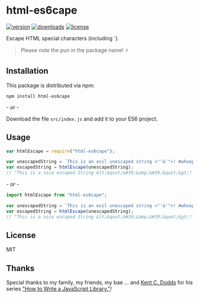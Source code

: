 # html-es6cape

[![version](https://img.shields.io/npm/v/html-es6cape.svg)](http://npm.im/html-es6cape)
[![downloads](https://img.shields.io/npm/dt/html-es6cape.svg)](http://npm.im/html-es6cape)
[![license](https://img.shields.io/npm/l/html-es6cape.svg)](http://opensource.org/licenses/MIT)

Escape HTML special characters (including `). 
> Please note the pun in the package name! :zap:

## Installation

This package is distributed via npm:

```
npm install html-es6cape
```

*- or -*

Download the file `src/index.js` and add it to your ES6 project.

## Usage

```javascript
var htmlEscape = require("html-es6cape");

var unescapedString = `This is an evil unescaped string <"'&'">! #whoopwhoop`;
var escapedString = htmlEscape(unescapedString);
// "This is a nice escaped String &lt;&quot;&#39;&amp;&#39;&quot;&gt;! #whoopwhoop"
```

*- or -*

```javascript
import htmlEscape from "html-es6cape";

var unescapedString = `This is an evil unescaped string <"'&'">! #whoopwhoop`;
var escapedString = htmlEscape(unescapedString);
// "This is a nice escaped String &lt;&quot;&#39;&amp;&#39;&quot;&gt;! #whoopwhoop"
```

## License
MIT

## Thanks
Special thanks to my family, my friends, my bae ... and [Kent C. Dodds](https://github.com/kentcdodds) for his series ["How to Write a JavaScript Library."](https://egghead.io/series/how-to-write-an-open-source-javascript-library)!
